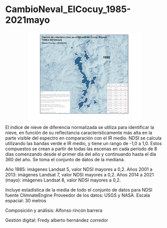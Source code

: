 # CambioNeval_ElCocuy_1985-2021mayo

<p align="center">
  <img width="360" src="/Gif/CambioNeval_ElCocuy_1985-2021may.gif">
</p>

El índice de nieve de diferencia normalizada se utiliza para identificar la nieve, en función de su reflectancia característicamente más alta en la parte visible del espectro en comparación con el IR medio. NDSI se calcula utilizando las bandas verde e IR medio, y tiene un rango de -1,0 a 1,0.
Estos compuestos se crean a partir de todas las escenas en cada período de 8 días comenzando desde el primer día del año y continuando hasta el día 360 del año. Se toma el conjunto de datos de la mediana.

Año 1985: imágenes Landsat 5, valor NDSI mayores a 0,2. Años 2001 a 2013: imágenes Landsat 7, valor NDSI mayores a 0,2. Años 2014 a 2021 (mayo): imágenes Landsat 8, valor NDSI mayores a 0,2.

Incluye estadística de la media de todo el conjunto de datos para NDSI fuente ClimnateEngine
Proveedor de los datos: USGS y NASA. Escala espacial: 30 metros

Composición y análisis: Alfonso rincón barrera

Gestión digital: Fredy alberto hernández corredor
